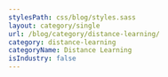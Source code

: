 ```yaml
---
stylesPath: css/blog/styles.sass
layout: category/single
url: /blog/category/distance-learning/
category: distance-learning
categoryName: Distance Learning
isIndustry: false
---
```


